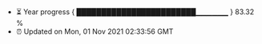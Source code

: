 - ⏳ Year progress { ████████████████████████▁▁▁▁▁▁ } 83.32 %
- ⏰ Updated on Mon, 01 Nov 2021 02:33:56 GMT

